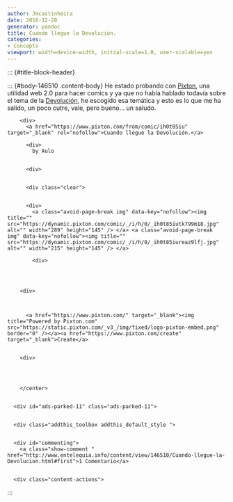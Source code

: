 ```yaml
---
author: Jmcastinheira
date: 2016-12-28
generator: pandoc
title: Cuando llegue la Devolución.
categories:
- Concepto
viewport: width=device-width, initial-scale=1.0, user-scalable=yes
---
```


::: {#title-block-header}

::: {#body-146510 .content-body}
He estado probando con [Pixton](http://www.pixton.com/), una utilidad
web 2.0 para hacer comics y ya que no había hablado todavía sobre el
tema de la [Devolución](http://www.devolucion.info/), he escogido esa
temática y esto es lo que me ha salido, un poco cutre, vale, pero
bueno... un saludo.

<div>

        <div>
          <a href="https://www.pixton.com/from/comic/ih0t85iu" target="_blank" rel="nofollow">Cuando llegue la Devolución.</a> 
          
          <div>
            by Aulo
          
          
          <div>
          
          
          <div class="clear">
          
          
          <div>
            <a class="avoid-page-break img" data-key="nofollow"><img title="" src="https://dynamic.pixton.com/comic/_/i/h/0/_ih0t85iutk799m18.jpg" alt="" width="289" height="145" /> </a> <a class="avoid-page-break img" data-key="nofollow"><img title="" src="https://dynamic.pixton.com/comic/_/i/h/0/_ih0t85iureaz9lfj.jpg" alt="" width="215" height="145" /> </a> 
            
            <div>
            
          
        
        
        <div>
        
        
        
          <a href="https://www.pixton.com/" target="_blank"><img title="Powered by Pixton.com" src="https://static.pixton.com/_v3_/img/fixed/logo-pixton-embed.png" border="0" /></a><a href="https://www.pixton.com/create" target="_blank">Create</a>
        
        
        <div>
        
      
      
      
        </center>
      
      
      <div id="ads-parked-11" class="ads-parked-11">
       
      
      <div class="addthis_toolbox addthis_default_style ">
      
      
      <div id="commenting">
        <a class="show-comment " href="http://www.entelequia.info/content/view/146510/Cuando-llegue-la-Devolucion.html#first">1 Comentario</a>
      
      
      <div class="content-actions">
      


:::
